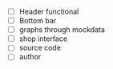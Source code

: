 - [ ] Header functional
- [ ] Bottom bar
- [ ] graphs through mockdata
- [ ] shop interface
- [ ] source code
- [ ] author
